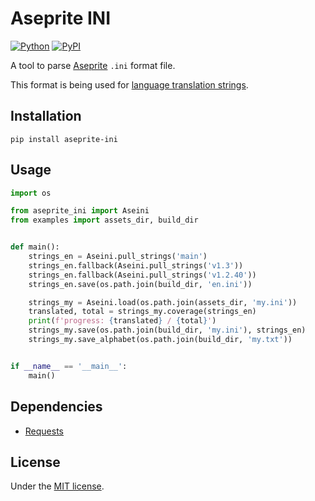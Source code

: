 # Aseprite INI

[![Python](https://img.shields.io/badge/python-3.10-brightgreen)](https://www.python.org)
[![PyPI](https://img.shields.io/pypi/v/aseprite-ini)](https://pypi.org/project/aseprite-ini/)

A tool to parse [Aseprite](https://github.com/aseprite/aseprite) `.ini` format file.

This format is being used for [language translation strings](https://github.com/aseprite/aseprite/blob/main/data/strings/en.ini).

## Installation

```shell
pip install aseprite-ini
```

## Usage

```python
import os

from aseprite_ini import Aseini
from examples import assets_dir, build_dir


def main():
    strings_en = Aseini.pull_strings('main')
    strings_en.fallback(Aseini.pull_strings('v1.3'))
    strings_en.fallback(Aseini.pull_strings('v1.2.40'))
    strings_en.save(os.path.join(build_dir, 'en.ini'))

    strings_my = Aseini.load(os.path.join(assets_dir, 'my.ini'))
    translated, total = strings_my.coverage(strings_en)
    print(f'progress: {translated} / {total}')
    strings_my.save(os.path.join(build_dir, 'my.ini'), strings_en)
    strings_my.save_alphabet(os.path.join(build_dir, 'my.txt'))


if __name__ == '__main__':
    main()
```

## Dependencies

- [Requests](https://github.com/psf/requests)

## License

Under the [MIT license](LICENSE).
